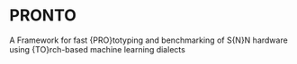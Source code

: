 # PRONTO
A Framework for fast {PRO}totyping and benchmarking of S{N}N hardware using {TO}rch-based machine learning dialects
